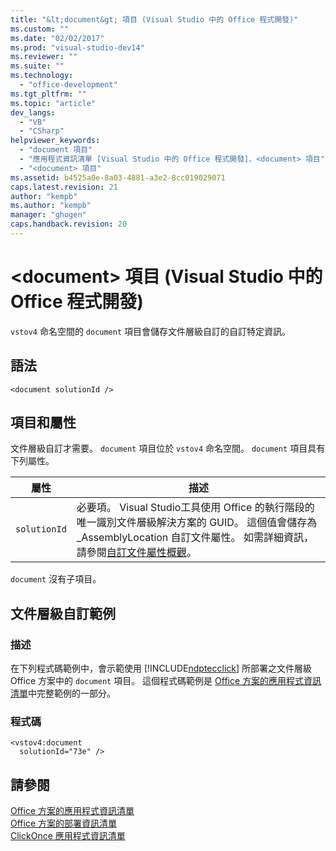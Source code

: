 ```yaml
---
title: "&lt;document&gt; 項目 (Visual Studio 中的 Office 程式開發)"
ms.custom: ""
ms.date: "02/02/2017"
ms.prod: "visual-studio-dev14"
ms.reviewer: ""
ms.suite: ""
ms.technology: 
  - "office-development"
ms.tgt_pltfrm: ""
ms.topic: "article"
dev_langs: 
  - "VB"
  - "CSharp"
helpviewer_keywords: 
  - "document 項目"
  - "應用程式資訊清單 [Visual Studio 中的 Office 程式開發]、<document> 項目"
  - "<document> 項目"
ms.assetid: b4525a0e-8a03-4881-a3e2-8cc019029071
caps.latest.revision: 21
author: "kempb"
ms.author: "kempb"
manager: "ghogen"
caps.handback.revision: 20
---
```

# &lt;document&gt; 項目 (Visual Studio 中的 Office 程式開發)
  `vstov4` 命名空間的 `document` 項目會儲存文件層級自訂的自訂特定資訊。  
  
## 語法  
  
```  
<document solutionId />  
```  
  
## 項目和屬性  
 文件層級自訂才需要。  `document` 項目位於 `vstov4` 命名空間。  `document` 項目具有下列屬性。  
  
|屬性|描述|  
|--------|--------|  
|`solutionId`|必要項。  Visual Studio工具使用 Office 的執行階段的唯一識別文件層級解決方案的 GUID。  這個值會儲存為 \_AssemblyLocation 自訂文件屬性。  如需詳細資訊，請參閱[自訂文件屬性概觀](../vsto/custom-document-properties-overview.md)。|  
  
 `document` 沒有子項目。  
  
## 文件層級自訂範例  
  
### 描述  
 在下列程式碼範例中，會示範使用 [!INCLUDE[ndptecclick](../vsto/includes/ndptecclick-md.md)] 所部署之文件層級 Office 方案中的 `document` 項目。  這個程式碼範例是 [Office 方案的應用程式資訊清單](../vsto/application-manifests-for-office-solutions.md)中完整範例的一部分。  
  
### 程式碼  
  
```  
<vstov4:document   
  solutionId="73e" />  
```  
  
## 請參閱  
 [Office 方案的應用程式資訊清單](../vsto/application-manifests-for-office-solutions.md)   
 [Office 方案的部署資訊清單](../vsto/deployment-manifests-for-office-solutions.md)   
 [ClickOnce 應用程式資訊清單](../deployment/clickonce-application-manifest.md)  
  
  